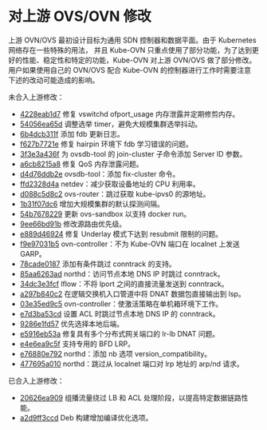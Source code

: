 # 对上游 OVS/OVN 修改

上游 OVN/OVS 最初设计目标为通用 SDN 控制器和数据平面。由于 Kubernetes 网络存在一些特殊的用法，
并且 Kube-OVN 只重点使用了部分功能，为了达到更好的性能、稳定性和特定的功能，Kube-OVN 对上游
OVN/OVS 做了部分修改。用户如果使用自己的 OVN/OVS 配合 Kube-OVN 的控制器进行工作时需要注意
下述的改动可能造成的影响。

未合入上游修改：

- [4228eab1d7](https://github.com/kubeovn/kube-ovn/blob/master/dist/images/patches/4228eab1d722087ba795e310eadc9e25c4513ec1.patch) 修复 vswitchd ofport_usage 内存泄露并定期修剪内存。
- [54056ea65d](https://github.com/kubeovn/kube-ovn/blob/master/dist/images/patches/54056ea65dc28aa1c4c721a2a34d7913f79f8376.patch) 调整选举 timer，避免大规模集群选举抖动。
- [6b4dcb311f](https://github.com/kubeovn/kube-ovn/blob/master/dist/images/patches/6b4dcb311f171d81a5d40ea51a273fc356c123db.patch) 添加 fdb 更新日志。
- [f627b7721e](https://github.com/kubeovn/kube-ovn/blob/master/dist/images/patches/f627b7721ec282f2edaf798913b1559b939687f0.patch) 修复 hairpin 环境下 fdb 学习错误的问题。
- [3f3e3a436f](https://github.com/kubeovn/kube-ovn/blob/master/dist/images/patches/3f3e3a436ff5eb2eaafbeeae8ea9dc0c514fe8a3.patch) 为 ovsdb-tool 的 join-cluster 子命令添加 Server ID 参数。
- [a6cb8215a8](https://github.com/kubeovn/kube-ovn/blob/master/dist/images/patches/a6cb8215a80635129e4fada4c0d25c25fb746bf7.patch) 修复 QoS 内存泄露问题。
- [d4d76ddb2e](https://github.com/kubeovn/kube-ovn/blob/master/dist/images/patches/d4d76ddb2e12cdd9e73bb5e008ebb9fd1b4d6ca6.patch) ovsdb-tool：添加 fix-cluster 命令。
- [ffd2328d4a](https://github.com/kubeovn/kube-ovn/blob/master/dist/images/patches/ffd2328d4a55271569e2b89e54a2c18f4e186af8.patch) netdev：减少获取设备地址的 CPU 利用率。
- [d088c5d8c2](https://github.com/kubeovn/kube-ovn/blob/master/dist/images/patches/d088c5d8c263552c5a31d87813991aee30ab74de.patch) ovs-router：跳过获取 kube-ipvs0 的源地址。
- [1b31f07dc6](https://github.com/kubeovn/kube-ovn/blob/master/dist/images/patches/1b31f07dc60c016153fa35d936cdda0e02e58492.patch) 增加大规模集群的默认探测间隔。
- [54b7678229](https://github.com/kubeovn/kube-ovn/blob/master/dist/images/patches/54b767822916606dbb78335a3197983f435b5b8a.patch) 更新 ovs-sandbox 以支持 docker run。
- [9ee66bd91b](https://github.com/kubeovn/kube-ovn/blob/master/dist/images/patches/9ee66bd91be65605cffb9a490b4dba3bc13358e9.patch) 修改源路由优先级。
- [e889d46924](https://github.com/kubeovn/kube-ovn/blob/master/dist/images/patches/e889d46924085ca0fe38a2847da973dfe6ea100e.patch) 修复 Underlay 模式下达到 resubmit 限制的问题。
- [f9e97031b5](https://github.com/kubeovn/kube-ovn/blob/master/dist/images/patches/f9e97031b56ab5747b5d73629198331a6daacdfd.patch) ovn-controller：不为 Kube-OVN 端口在 localnet 上发送 GARP。
- [78cade0187](https://github.com/kubeovn/kube-ovn/blob/master/dist/images/patches/78cade01874292e2c101c39b975290ef6c812a50.patch) 添加有条件跳过 conntrack 的支持。
- [85aa6263ad](https://github.com/kubeovn/kube-ovn/blob/master/dist/images/patches/85aa6263ad5b3648eb7ceec90c812328dbb7c6c0.patch) northd：访问节点本地 DNS IP 时跳过 conntrack。
- [34dc3e3fcf](https://github.com/kubeovn/kube-ovn/blob/master/dist/images/patches/34dc3e3fcfacec6597293765ecd6e20fe15581f1.patch) lflow：不将 lport 之间的直接流量发送到 conntrack。
- [a297b840c2](https://github.com/kubeovn/kube-ovn/blob/master/dist/images/patches/a297b840c2c9f118c7ce6133077087b5999f12dd.patch) 在逻辑交换机入口管道中将 DNAT 数据包直接输出到 lsp。
- [03e35ed9c5](https://github.com/kubeovn/kube-ovn/blob/master/dist/images/patches/03e35ed9c5b4de0fa8acbc2c057cdd5957a8d605.patch) ovn-controller：使激活策略在单机箱环境下工作。
- [e7d3ba53cd](https://github.com/kubeovn/kube-ovn/blob/master/dist/images/patches/e7d3ba53cdcbc524bb29c54ddb07b83cc4258ed7.patch) 设置 ACL 时跳过节点本地 DNS IP 的 conntrack。
- [9286e1fd57](https://github.com/kubeovn/kube-ovn/blob/master/dist/images/patches/9286e1fd578fdb8f565a0f4aa9066b538295e1ac.patch) 优先选择本地后端。
- [e5916eb53a](https://github.com/kubeovn/kube-ovn/blob/master/dist/images/patches/e5916eb53abc3b7d28c407c3c47566c46116090a.patch) 修复具有多个分布式网关端口的 lr-lb DNAT 问题。
- [e4e6ea9c5f](https://github.com/kubeovn/kube-ovn/blob/master/dist/images/patches/e4e6ea9c5f4ba080b719924e470daa8094ff38a7.patch) 支持专用的 BFD LRP。
- [e76880e792](https://github.com/kubeovn/kube-ovn/blob/master/dist/images/patches/e76880e792af56b2a3836098105079f5f8f1ff26.patch) northd：添加 nb 选项 version_compatibility。
- [477695a010](https://github.com/kubeovn/kube-ovn/blob/master/dist/images/patches/477695a010affe56efdd66b60510fa612f8704c1.patch) northd：跳过从 localnet 端口对 lrp 地址的 arp/nd 请求。

已合入上游修改：

- [20626ea909](https://github.com/ovn-org/ovn/commit/20626ea9097020194fa558865ee8d64ba9ca0816) 组播流量绕过 LB 和 ACL 处理阶段，以提高特定数据链路性能。
- [a2d9ff3ccd](https://github.com/ovn-org/ovn/commit/a2d9ff3ccd4e12735436b0578ce0020cb62f2c27) Deb 构建增加编译优化选项。
